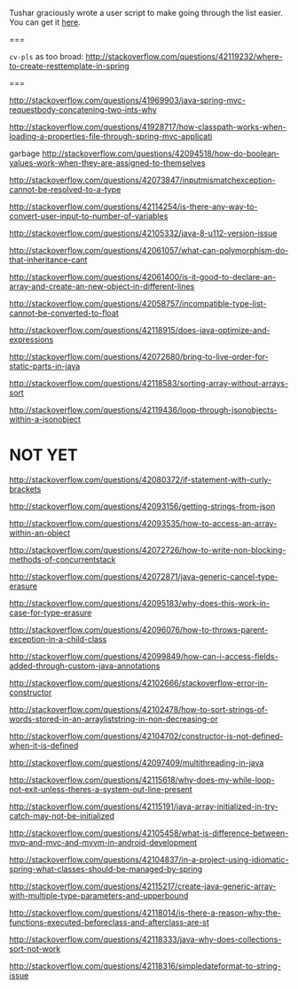 Tushar graciously wrote a user script to make going through the list easier. You can get it [here](https://github.com/tusharjadhav219/Userscript-for-delete-candidates).

===

`cv-pls` as too broad: http://stackoverflow.com/questions/42119232/where-to-create-resttemplate-in-spring

===

http://stackoverflow.com/questions/41969903/java-spring-mvc-requestbody-concatening-two-ints-why

http://stackoverflow.com/questions/41928717/how-classpath-works-when-loading-a-properties-file-through-spring-mvc-applicati

garbage http://stackoverflow.com/questions/42094518/how-do-boolean-values-work-when-they-are-assigned-to-themselves

http://stackoverflow.com/questions/42073847/inputmismatchexception-cannot-be-resolved-to-a-type

http://stackoverflow.com/questions/42114254/is-there-any-way-to-convert-user-input-to-number-of-variables

http://stackoverflow.com/questions/42105332/java-8-u112-version-issue

http://stackoverflow.com/questions/42061057/what-can-polymorphism-do-that-inheritance-cant

http://stackoverflow.com/questions/42061400/is-it-good-to-declare-an-array-and-create-an-new-object-in-different-lines

http://stackoverflow.com/questions/42058757/incompatible-type-list-cannot-be-converted-to-float

http://stackoverflow.com/questions/42118915/does-java-optimize-and-expressions

http://stackoverflow.com/questions/42072680/bring-to-live-order-for-static-parts-in-java

http://stackoverflow.com/questions/42118583/sorting-array-without-arrays-sort

http://stackoverflow.com/questions/42119436/loop-through-jsonobjects-within-a-jsonobject

NOT YET
=====

http://stackoverflow.com/questions/42080372/if-statement-with-curly-brackets

http://stackoverflow.com/questions/42093156/getting-strings-from-json

http://stackoverflow.com/questions/42093535/how-to-access-an-array-within-an-object

http://stackoverflow.com/questions/42072726/how-to-write-non-blocking-methods-of-concurrentstack

http://stackoverflow.com/questions/42072871/java-generic-cancel-type-erasure

http://stackoverflow.com/questions/42095183/why-does-this-work-in-case-for-type-erasure

http://stackoverflow.com/questions/42096076/how-to-throws-parent-exception-in-a-child-class

http://stackoverflow.com/questions/42099849/how-can-i-access-fields-added-through-custom-java-annotations

http://stackoverflow.com/questions/42102666/stackoverflow-error-in-constructor

http://stackoverflow.com/questions/42102478/how-to-sort-strings-of-words-stored-in-an-arrayliststring-in-non-decreasing-or

http://stackoverflow.com/questions/42104702/constructor-is-not-defined-when-it-is-defined

http://stackoverflow.com/questions/42097409/multithreading-in-java

http://stackoverflow.com/questions/42115618/why-does-my-while-loop-not-exit-unless-theres-a-system-out-line-present

http://stackoverflow.com/questions/42115191/java-array-initialized-in-try-catch-may-not-be-initialized

http://stackoverflow.com/questions/42105458/what-is-difference-between-mvp-and-mvc-and-mvvm-in-android-development

http://stackoverflow.com/questions/42104837/in-a-project-using-idiomatic-spring-what-classes-should-be-managed-by-spring

http://stackoverflow.com/questions/42115217/create-java-generic-array-with-multiple-type-parameters-and-upperbound

http://stackoverflow.com/questions/42118014/is-there-a-reason-why-the-functions-executed-beforeclass-and-afterclass-are-st

http://stackoverflow.com/questions/42118333/java-why-does-collections-sort-not-work

http://stackoverflow.com/questions/42118316/simpledateformat-to-string-issue